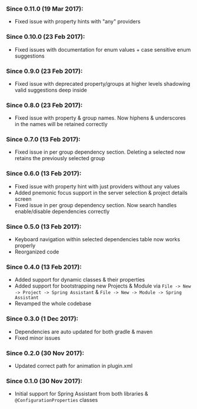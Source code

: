 ### Since 0.11.0 (19 Mar 2017):

  - Fixed issue with property hints with "any" providers

### Since 0.10.0 (23 Feb 2017):

  - Fixed issues with documentation for enum values + case sensitive enum suggestions

### Since 0.9.0 (23 Feb 2017):

  - Fixed issue with deprecated property/groups at higher levels shadowing valid suggestions deep inside

### Since 0.8.0 (23 Feb 2017):

  - Fixed issue with property & group names. Now hiphens & underscores in the names will be retained correctly

### Since 0.7.0 (13 Feb 2017):

  - Fixed issue in per group dependency section. Deleting a selected now retains the previously selected group

### Since 0.6.0 (13 Feb 2017):

  - Fixed issue with property hint with just providers without any values
  - Added pnemonic focus support in the server selection & project details screen
  - Fixed issue in per group dependency section. Now search handles enable/disable dependencies correctly

### Since 0.5.0 (13 Feb 2017):

  - Keyboard navigation within selected dependencies table now works properly
  - Reorganized code

### Since 0.4.0 (13 Feb 2017):

  - Added support for dynamic classes & their properties
  - Added support for bootstrapping new Projects & Module via `File -> New -> Project -> Spring Assistant` & `File -> New -> Module -> Spring Assistant`
  - Revamped the whole codebase

### Since 0.3.0 (1 Dec 2017):

  - Dependencies are auto updated for both gradle & maven
  - Fixed minor issues

### Since 0.2.0 (30 Nov 2017):

  - Updated correct path for animation in plugin.xml

### Since 0.1.0 (30 Nov 2017):
  
  - Initial support for Spring Assistant from both libraries & `@ConfigurationProperties` classes
